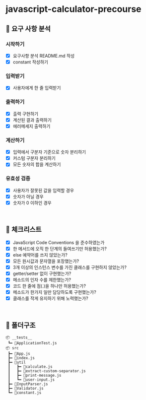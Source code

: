 # javascript-calculator-precourse

## 🚀 요구 사항 분석
### 시작하기

- [x]  요구사항 분석 README.md 작성
- [x]  constant 작성하기

### 입력받기

- [x]  사용자에게 한 줄 입력받기

### 출력하기

- [x]  출력 구현하기
- [x]  계산된 결과 출력하기
- [x]  에러메세지 출력하기

### 계산하기

- [x]  입력에서 구분자 기준으로 숫자 분리하기
- [x]  커스텀 구분자 분리하기
- [x]  모든 숫자의 합을 계산하기

### 유효성 검증

- [x]  사용자가 잘못된 값을 입력할 경우
  - [x]  숫자가 아닐 경우
  - [x]  숫자가 0 이하인 경우

<br/>

## 🚨 체크리스트
- [x]  JavaScript Code Conventions 을 준수하였는가
- [x]  한 메서드에 오직 한 단계의 들여쓰기만 허용했는가?
- [x]  else 예약어를 쓰지 않았는가?
- [x]  모든 원시값과 문자열을 포장했는가?
- [x]  3개 이상의 인스턴스 변수를 가진 클래스를 구현하지 않았는가?
- [x]  getter/setter 없이 구현했는가?
- [x]  메소드의 인자 수를 제한했는가?
- [x]  코드 한 줄에 점(.)을 하나만 허용했는가?
- [x]  메소드가 한가지 일만 담당하도록 구현했는가?
- [x]  클래스를 작게 유지하기 위해 노력했는가?

<br/>

## 📄 폴더구조
```
📦 __tests__
 ┗━ 📜ApplicationTest.js
📦 src
 ┣━ 📜App.js
 ┣━ 📜index.js
 ┣━ 📂util
 ┃   ┣━ 📜calculate.js
 ┃   ┣━ 📜extract-custom-separator.js
 ┃   ┣━ 📜print-message.js
 ┃   ┗━ 📜user-input.js
 ┣━ 📜InputParser.js
 ┣━ 📜Validator.js
 ┗━ 📜constant.js
```